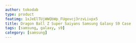 ```yaml
---
author: tokodab
type: product
featimg: 1xJeElTUjWWQbWp_FUgevcj3rzvLivpx5
title: Dragon Ball Z Super Saiyans Samsung Galaxy S9 Case
tags: [samsung, galaxy, s9]
category: [samsung]
---
```

